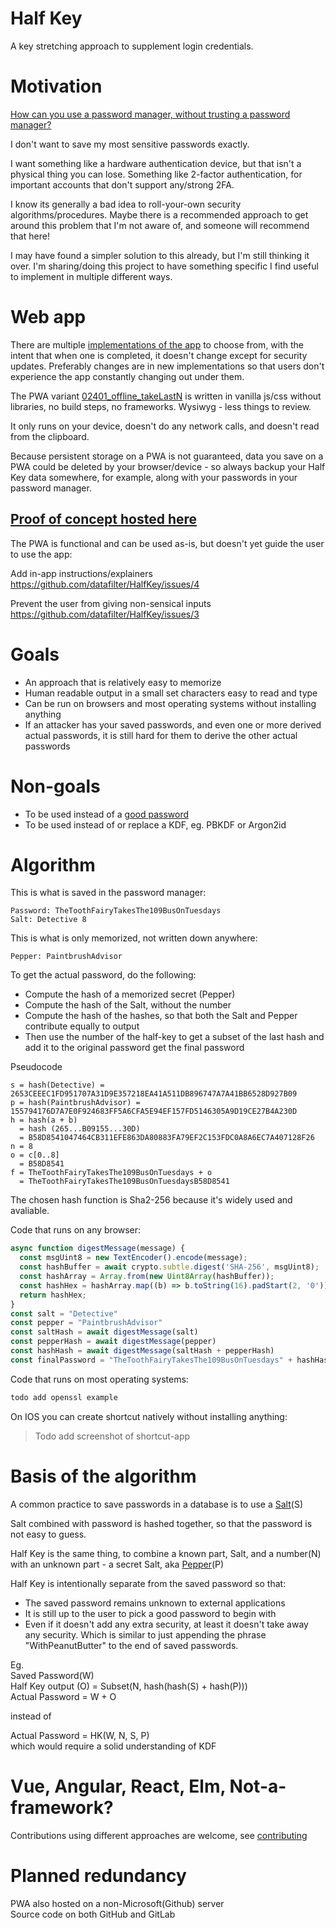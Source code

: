 # Half Key

A key stretching approach to supplement login credentials.

# Motivation

[How can you use a password manager, without trusting a password manager?](motivation.md)

I don't want to save my most sensitive passwords exactly.

I want something like a hardware authentication device, but that isn't a physical thing you can lose. Something like 2-factor authentication, for important accounts that don't support any/strong 2FA.

I know its generally a bad idea to roll-your-own security algorithms/procedures. Maybe there is a recommended approach to get around this problem that I'm not aware of, and someone will recommend that here!

I may have found a simpler solution to this already, but I'm still thinking it over. I'm sharing/doing this project to have something specific I find useful to implement in multiple different ways.

# Web app

There are multiple [implementations of the app](/pwa/variants/) to choose from, with the intent that when one is completed, it doesn't change except for security updates. Preferably changes are in new implementations so that users don't experience the app constantly changing out under them.

The PWA variant [02401_offline_takeLastN](/pwa/variants/02401_offline_takeLastN/) is written in vanilla js/css without libraries, no build steps, no frameworks. Wysiwyg - less things to review.

It only runs on your device, doesn't do any network calls, and doesn't read from the clipboard.

Because persistent storage on a PWA is not guaranteed, data you save on a PWA could be deleted by your browser/device - so always backup your Half Key data somewhere, for example, along with your passwords in your password manager.

## [Proof of concept hosted here](https://halfkey.datafilter.app/variants/02401_offline_takeLastN/)

The PWA is functional and can be used as-is, but doesn't yet guide the user to use the app:

Add in-app instructions/explainers
https://github.com/datafilter/HalfKey/issues/4

Prevent the user from giving non-sensical inputs
https://github.com/datafilter/HalfKey/issues/3

# Goals

* An approach that is relatively easy to memorize
* Human readable output in a small set characters easy to read and type
* Can be run on browsers and most operating systems without installing anything
* If an attacker has your saved passwords, and even one or more derived actual passwords, it is still hard for them to derive the other actual passwords

# Non-goals

* To be used instead of a [good password](https://diceware.dmuth.org/?debug=7)
* To be used instead of or replace a KDF, eg. PBKDF or Argon2id

# Algorithm

This is what is saved in the password manager:
```
Password: TheToothFairyTakesThe109BusOnTuesdays
Salt: Detective 8
```
This is what is only memorized, not written down anywhere:
```
Pepper: PaintbrushAdvisor
```

To get the actual password, do the following:

* Compute the hash of a memorized secret (Pepper)
* Compute the hash of the Salt, without the number
* Compute the hash of the hashes, so that both the Salt and Pepper contribute equally to output
* Then use the number of the half-key to get a subset of the last hash and add it to the original password get the final password

Pseudocode
```
s = hash(Detective) = 2653CEEEC1FD951707A31D9E357218EA41A511DB896747A7A41BB6528D927B09
p = hash(PaintbrushAdvisor) = 155794176D7A7E0F924683FF5A6CFA5E94EF157FD5146305A9D19CE27B4A230D
h = hash(a + b)
  = hash (265...B09155...30D)
  = B58D8541047464CB311EFE863DA80883FA79EF2C153FDC0A8A6EC7A407128F26
n = 8
o = c[0..8]
  = B58D8541
f = TheToothFairyTakesThe109BusOnTuesdays + o
  = TheToothFairyTakesThe109BusOnTuesdaysB58D8541
```

The chosen hash function is Sha2-256 because it's widely used and avaliable.

Code that runs on any browser:

```javascript
async function digestMessage(message) {
  const msgUint8 = new TextEncoder().encode(message);                             // encode as (utf-8) Uint8Array
  const hashBuffer = await crypto.subtle.digest('SHA-256', msgUint8);             // hash the message
  const hashArray = Array.from(new Uint8Array(hashBuffer));                       // convert buffer to byte array
  const hashHex = hashArray.map((b) => b.toString(16).padStart(2, '0')).join(''); // convert bytes to hex string
  return hashHex;
}
const salt = "Detective"
const pepper = "PaintbrushAdvisor"
const saltHash = await digestMessage(salt)
const pepperHash = await digestMessage(pepper)
const hashHash = await digestMessage(saltHash + pepperHash)
const finalPassword = "TheToothFairyTakesThe109BusOnTuesdays" + hashHash.substring(0,8)
```

Code that runs on most operating systems:
```sh
todo add openssl example
```

On IOS you can create shortcut natively without installing anything:

> Todo add screenshot of shortcut-app

# Basis of the algorithm

A common practice to save passwords in a database is to use a [Salt](https://en.wikipedia.org/wiki/Salt_(cryptography))(S)

Salt combined with password is hashed together, so that the password is not easy to guess.

Half Key is the same thing, to combine a known part, Salt, and a number(N) with an unknown part - a secret Salt, aka [Pepper](https://en.wikipedia.org/wiki/Pepper_(cryptography))(P)

Half Key is intentionally separate from the saved password so that:
* The saved password remains unknown to external applications
* It is still up to the user to pick a good password to begin with
* Even if it doesn't add any extra security, at least it doesn't take away any security. Which is similar to just appending the phrase "WithPeanutButter" to the end of saved passwords.

Eg.  
Saved Password(W)  
Half Key output (O) = Subset(N, hash(hash(S) + hash(P)))  
Actual Password = W + O

instead of

Actual Password = HK(W, N, S, P)  
which would require a solid understanding of KDF

# Vue, Angular, React, Elm, Not-a-framework?

Contributions using different approaches are welcome, see [contributing](contributing.md)

# Planned redundancy
PWA also hosted on a non-Microsoft(Github) server   
Source code on both GitHub and GitLab
